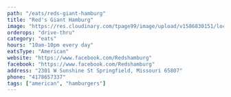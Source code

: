 ```yaml
---
path: "/eats/reds-giant-hamburg"
title: "Red's Giant Hamburg"
image: "https://res.cloudinary.com/tpage99/image/upload/v1586830151/local417eats/local417eatslogo.png"
orderops: "drive-thru"
category: "eats"
hours: "10am-10pm every day"
eatsType: "American"
website: "https://www.facebook.com/Redshamburg"
facebook: "https://www.facebook.com/Redshamburg"
address: "2301 W Sunshine St Springfield, Missouri 65807"
phone: "4178657337"
tags: ["american", "hamburgers"]
---
```

